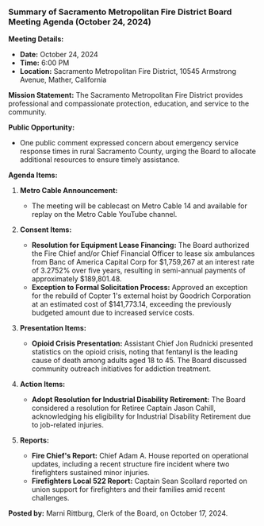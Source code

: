### Summary of Sacramento Metropolitan Fire District Board Meeting Agenda (October 24, 2024)

**Meeting Details:**
- **Date:** October 24, 2024
- **Time:** 6:00 PM
- **Location:** Sacramento Metropolitan Fire District, 10545 Armstrong Avenue, Mather, California

**Mission Statement:** The Sacramento Metropolitan Fire District provides professional and compassionate protection, education, and service to the community.

**Public Opportunity:**
- One public comment expressed concern about emergency service response times in rural Sacramento County, urging the Board to allocate additional resources to ensure timely assistance.

**Agenda Items:**
1. **Metro Cable Announcement:**
   - The meeting will be cablecast on Metro Cable 14 and available for replay on the Metro Cable YouTube channel.

2. **Consent Items:**
   - **Resolution for Equipment Lease Financing:** The Board authorized the Fire Chief and/or Chief Financial Officer to lease six ambulances from Banc of America Capital Corp for $1,759,267 at an interest rate of 3.2752% over five years, resulting in semi-annual payments of approximately $189,801.48.
   - **Exception to Formal Solicitation Process:** Approved an exception for the rebuild of Copter 1's external hoist by Goodrich Corporation at an estimated cost of $141,773.14, exceeding the previously budgeted amount due to increased service costs.

3. **Presentation Items:**
   - **Opioid Crisis Presentation:** Assistant Chief Jon Rudnicki presented statistics on the opioid crisis, noting that fentanyl is the leading cause of death among adults aged 18 to 45. The Board discussed community outreach initiatives for addiction treatment.

4. **Action Items:**
   - **Adopt Resolution for Industrial Disability Retirement:** The Board considered a resolution for Retiree Captain Jason Cahill, acknowledging his eligibility for Industrial Disability Retirement due to job-related injuries.

5. **Reports:**
   - **Fire Chief's Report:** Chief Adam A. House reported on operational updates, including a recent structure fire incident where two firefighters sustained minor injuries.
   - **Firefighters Local 522 Report:** Captain Sean Scollard reported on union support for firefighters and their families amid recent challenges.

**Posted by:** Marni Rittburg, Clerk of the Board, on October 17, 2024.
